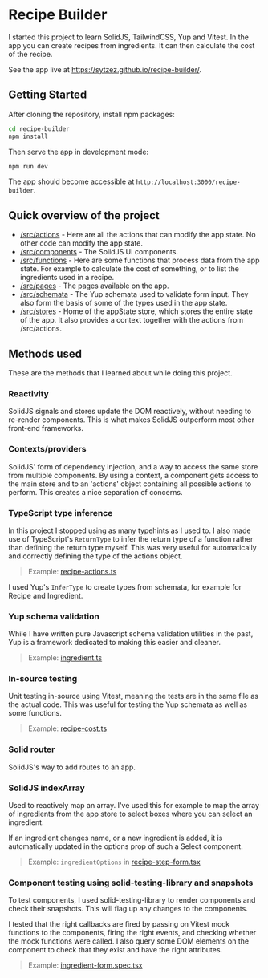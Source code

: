 # Recipe Builder

I started this project to learn SolidJS, TailwindCSS, Yup and Vitest. In the app you can create recipes from ingredients. It can then calculate the cost of the recipe.

See the app live at https://sytzez.github.io/recipe-builder/.

## Getting Started

After cloning the repository, install npm packages:

```bash
cd recipe-builder
npm install
```

Then serve the app in development mode:

```bash
npm run dev
```

The app should become accessible at `http://localhost:3000/recipe-builder`.

## Quick overview of the project

- [/src/actions](/src/actions) - Here are all the actions that can modify the app state. No other code can modify the app state.
- [/src/components](/src/components) - The SolidJS UI components.
- [/src/functions](/src/functions) - Here are some functions that process data from the app state. For example to calculate the cost of something, or to list the ingredients used in a recipe.
- [/src/pages](/src/pages) - The pages available on the app.
- [/src/schemata](/src/schemata) - The Yup schemata used to validate form input. They also form the basis of some of the types used in the app state.
- [/src/stores](/src/stores) - Home of the appState store, which stores the entire state of the app. It also provides a context together with the actions from /src/actions.

## Methods used

These are the methods that I learned about while doing this project.

### Reactivity

SolidJS signals and stores update the DOM reactively, without needing to re-render components.
This is what makes SolidJS outperform most other front-end frameworks.

### Contexts/providers

SolidJS' form of dependency injection, and a way to access the same store from multiple components.
By using a context, a component gets access to the main store and to an 'actions' object containing all possible actions to perform.
This creates a nice separation of concerns.

### TypeScript type inference

In this project I stopped using as many typehints as I used to.
I also made use of TypeScript's `ReturnType` to infer the return type of a function rather than defining the return type myself.
This was very useful for automatically and correctly defining the type of the actions object.

> Example: [recipe-actions.ts](src/actions/recipe-actions.ts)

I used Yup's `InferType` to create types from schemata, for example for Recipe and Ingredient.

### Yup schema validation

While I have written pure Javascript schema validation utilities in the past, Yup is a framework dedicated to making this easier and cleaner.

> Example: [ingredient.ts](src/schemata/ingredient.ts)

### In-source testing

Unit testing in-source using Vitest, meaning the tests are in the same file as the actual code.
This was useful for testing the Yup schemata as well as some functions.

> Example: [recipe-cost.ts](src/functions/recipe-cost.ts)

### Solid router

SolidJS's way to add routes to an app.

### SolidJS indexArray

Used to reactively map an array. I've used this for example to map the array of ingredients from the app store to select boxes where you can select an ingredient.

If an ingredient changes name, or a new ingredient is added, it is automatically updated in the options prop of such a Select component.

> Example: `ingredientOptions` in [recipe-step-form.tsx](src/components/recipe-step-form.tsx)

### Component testing using solid-testing-library and snapshots

To test components, I used solid-testing-library to render components and check their snapshots.
This will flag up any changes to the components.

I tested that the right callbacks are fired by passing on Vitest mock functions to the components, firing the right events, and checking whether the mock functions were called.
I also query some DOM elements on the component to check that they exist and have the right attributes.

> Example: [ingredient-form.spec.tsx](src/components/ingredient-form.spec.tsx)
